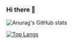 ### Hi there 👋

<!--
**ymkim50/ymkim50** is a ✨ _special_ ✨ repository because its `README.md` (this file) appears on your GitHub profile.

Here are some ideas to get you started:

- 🔭 I’m currently working on ...
- 🌱 I’m currently learning ...
- 👯 I’m looking to collaborate on ...
- 🤔 I’m looking for help with ...
- 💬 Ask me about ...
- 📫 How to reach me: ...
- 😄 Pronouns: ...
- ⚡ Fun fact: ...
-->
![Anurag's GitHub stats](https://github-readme-stats.vercel.app/api?username=ymkim50&show_icons=true&theme=transparent)

[![Top Langs](https://github-readme-stats.vercel.app/api/top-langs/?username=ymkim50&langs_count=8)](https://github.com/anuraghazra/github-readme-stats)
